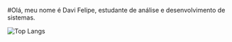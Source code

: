 #Olá, meu nome é Davi Felipe, estudante de análise e desenvolvimento de sistemas.

![Top Langs](https://github-readme-stats.vercel.app/api/top-langs/?username=davifelipe00&layout=compact)
